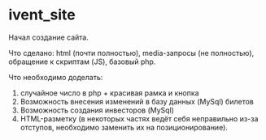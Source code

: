 # ivent_site

Начал создание сайта. 

Что сделано: html (почти полностью), media-запросы (не полностью), обращение к скриптам (JS), базовый php.

Что необходимо доделать: 
1. случайное число в php + красивая рамка и кнопка
2. Возможность внесения изменений в базу данных (MySql) билетов
3. Возможность создания инвесторов (MySql)
4. HTML-разметку (в некоторых частях ведёт себя неправильно из-за отступов, необходимо заменить их на позиционирование).
